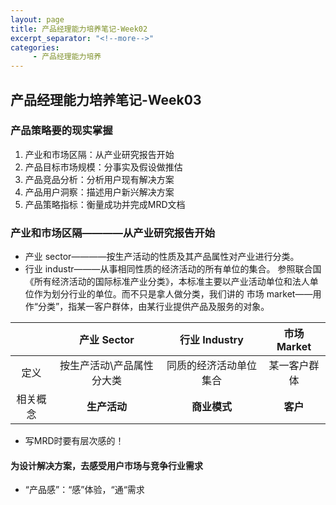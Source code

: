 ```yaml
---
layout: page
title: 产品经理能力培养笔记-Week02
excerpt_separator: "<!--more-->"
categories:
     - 产品经理能力培养
---
```


## 产品经理能力培养笔记-Week03

### 产品策略要的现实掌握
1. 产业和市场区隔：从产业研究报告开始
2. 产品目标市场规模：分事实及假设做推估
3. 产品竞品分析：分析用户现有解决方案
4. 产品用户洞察：描述用户新兴解决方案
5. 产品策略指标：衡量成功并完成MRD文档

### 产业和市场区隔————从产业研究报告开始
- 产业 sector————按生产活动的性质及其产品属性对产业进行分类。
- 行业 industr———从事相同性质的经济活动的所有单位的集合。
参照联合国《所有经济活动的国际标准产业分类》，本标准主要以产业活动单位和法人单位作为划分行业的单位。而不只是拿人做分类，我们讲的
市场 market——用作“分类”，指某一客户群体，由某行业提供产品及服务的对象。

| |产业 Sector|行业 Industry|市场 Market|
|:-:|:-:|:-:|:-:|
|定义|按生产活动\产品属性分大类|同质的经济活动单位集合|某一客户群体|
|相关概念|**生产活动**|**商业模式**|**客户**|

- 写MRD时要有层次感的！

#### 为设计解决方案，去感受用户市场与竞争行业需求
- “产品感”：“感”体验，“通“需求
